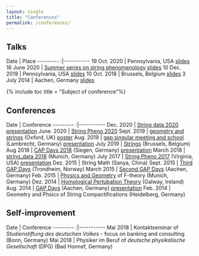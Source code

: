 ```yaml
---
layout: single
title: "Conferences"
permalink: /conferences/
---
```


## Talks

 Date | Place
 ---------    :|-----------
 19 Oct. 2020 | Pennsylvania, USA [slides](/TalkUpennOctober19-2020.pdf)
 16 June 2020   | [Summer series on string phenomenology](https://stringphenoseminars.github.io/) [slides](/PresentationSummerSeries.pdf)
 10 Dec. 2019   | Pennsylvania, USA [slides](/TalkUPenn19.pdf)
 10 Oct. 2018   | Brussels, Belgium [slides](/Brussels.pdf)
 3 July 2014   | Aachen, Germany [slides](/PresentationAachen.pdf)
 
 

{% include toc title = "Subject of conference"%}

## Conferences

 Date | Conference 
 ---------    :|-----------
 Dec. 2020    | [String data 2020](https://indico.cern.ch/event/958074/overview) [presentation](/StringData2020MartinBies.pdf)
 June. 2020   | [String Pheno 2020](https://web.northeastern.edu/het/string_pheno/)
 Sept. 2019   | [geometry and strings](https://sites.google.com/view/geometryandstrings2019/home) (Oxford, UK) [poster](/PosterOxford2019.pdf)
 Aug. 2019   | [gap singular meeting and school](https://opendreamkit.org/meetings/2019-04-02-GAPSingularMeeting/) (Lambrecht, Germany) [presentation](/GapSingularMeeting.pdf)
 July 2019   | [Strings](https://sis-pc15.ulb.ac.be/event/2/) (Brussels, Belgium)
 Aug 2018   | [CAP Days 2018](https://homalg-project.github.io/capdays-2018/) (Siegen, Germany) [presentation](/CAP18_presentation.pdf)
 March 2018 | [string_data 2018](https://indico.mpp.mpg.de/event/5578/) (Munich, Germany)
 July 2017  | [String Pheno 2017](http://www.cpe.vt.edu/stringpheno17/index.html) (Virginia, USA) [presentation](/StringPheno17_presentation.pdf)
 Dez. 2015  | String Math (Sanya, China)
 Sept. 2015 | [Third GAP Days](https://www.gapdays.de/gapdays2015-fall/) (Trondheim, Norway)
 March 2015 | [Second GAP Days](https://www.gapdays.de/gapdays2015-spring/) (Aachen, Germany) 
 Feb. 2015  | [Physics and Geometry](http://wwwth.mpp.mpg.de/conf/f-theory15/) of F-theory (Munich, Germany)
 Dez. 2014  | [Homological Pertubation Theory](http://hamilton.nuigalway.ie/HPT/) (Galway, Ireland)
 Aug. 2014  | [GAP Days](https://www.gapdays.de/gapdays2014/) (Aachen, Germany) [presentation](/GAP14_presentation.pdf)
 Feb. 2014  | Geometry and Phsics of String Compactifications (Heidelberg, Germany)
 
 
 
## Self-improvement
 
 Date | Conference 
 ---------    :|-----------
 Mai 2018 | Kontaktseminar of *Studienstiftung des deutschen Volkes* - focus on banking and consulting (Bonn, Germany)
 Mai 2018 | Physiker im Beruf of *deutsche physikalische Gesellschaft* (DPG) (Bad Honnef, Germany)
